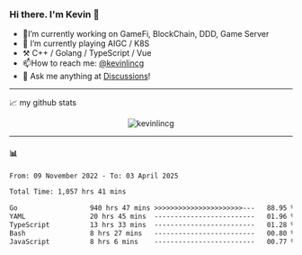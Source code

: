 ### Hi there. I'm Kevin 👋

- 🔭I’m currently working on GameFi, BlockChain, DDD, Game Server
- 🌱 I’m currently playing AIGC / K8S
-   :hammer_and_pick: C++ / Golang / TypeScript / Vue
- 📫How to reach me: [@kevinlincg](https://twitter.com/kevinlincg) 
-   :thought_balloon: Ask me anything at [Discussions](https://github.com/kevinlincg/kevinlincg/issues/new)!

---

📈 my github stats

<p align="center"> <img src="https://github-readme-stats-ouuan.vercel.app/api?username=kevinlincg&theme=dark&show_icons=true&count_private=true" alt="kevinlincg" />

---

#### :bar_chart: 

<!--START_SECTION:waka-->

```txt
From: 09 November 2022 - To: 03 April 2025

Total Time: 1,057 hrs 41 mins

Go                  940 hrs 47 mins >>>>>>>>>>>>>>>>>>>>>>---   88.95 %
YAML                20 hrs 45 mins  -------------------------   01.96 %
TypeScript          13 hrs 33 mins  -------------------------   01.28 %
Bash                8 hrs 27 mins   -------------------------   00.80 %
JavaScript          8 hrs 6 mins    -------------------------   00.77 %
```

<!--END_SECTION:waka-->

